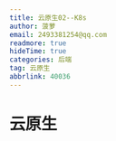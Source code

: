 ```yaml
---
title: 云原生02--K8s
author: 菠萝
email: 2493381254@qq.com
readmore: true
hideTime: true
categories: 后端
tag: 云原生
abbrlink: 40036
---
```

# 云原生
